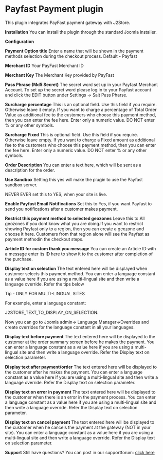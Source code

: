 # Payfast Payment plugin

This plugin integrates PayFast payment gateway with J2Store.

**Installation** You can install the plugin through the standard Joomla installer.

**Configuration**

**Payment Option title** Enter a name that will be shown in the payment methods selection during the checkout process. Default - Payfast

**Merchant ID** Your PayFast Merchant ID

**Merchant Key** The Merchant Key provided by PayFast

**Pass Phrase \(Md5 Secret\)** The secret word set up in your Payfast Merchant Account. To set up the secret word please log in to your Payfast account and click the EDIT button under Settings → Salt Pass Pharse.

**Surcharge percentage** This is an optional field. Use this field if you require. Otherwise leave it empty. If you want to charge a percentage of Total Order Value as additional fee to the customers who choose this payment method, then you can enter the fee here. Enter only a numeric value. DO NOT enter % or any other symbols.

**Surcharge Fixed** This is optional field. Use this field if you require. Otherwise leave empty. If you want to charge a Fixed amount as additional fee to the customers who choose this payment method, then you can enter the fee here. Enter only a numeric value. DO NOT enter % or any other symbols.

**Order Description** You can enter a text here, which will be sent as a description for the order.

**Use Sandbox** Setting this yes will make the plugin to use the Payfast sandbox server.

NEVER EVER set this to YES, when your site is live.

**Enable Payfast Email Notifications** Set this to Yes, if you want Payfast to send you notifications after a customer makes payment.

**Restrict this payment method to selected geozones** Leave this to All geozones if you dont know what you are doing.If you want to restrict showing Payfast only to a region, then you can create a geozone and choose it here. Customers from that region alone will see the Payfast as payment methodin the checkout steps.

**Article ID for custom thank you message** You can create an Article ID with a message enter its ID here to show it to the customer after completion of the purchase.

**Display text on selection** The text entered here will be displayed when customer selects this payment method. You can enter a language constant as a value here if you are using a multi-lingual site and then write a language override. Refer the tips below

Tip - ONLY FOR MULTI-LINGUAL SITES

For example, enter a language constant:

J2STORE_TEXT_TO_DISPLAY_ON\_SELECTION.

Now you can go to Joomla admin-&gt; Language Manager-&gt;Overrides and create overrides for the language constant in all your languages.

**Display text before payment** The text entered here will be displayed to the customer at the order summary screen before he makes the payment. You can enter a language constant as a value here if you are using a multi-lingual site and then write a language override. Refer the Display text on selection parameter.

**Display text after payment/order** The text entered here will be displayed to the customer after he makes the payment. You can enter a language constant as a value here if you are using a multi-lingual site and then write a language override. Refer the Display text on selection parameter.

**Display text on error in payment** The text entered here will be displayed to the customer when there is an error in the payment process. You can enter a language constant as a value here if you are using a multi-lingual site and then write a language override. Refer the Display text on selection parameter.

**Display text on cancel payment** The text entered here will be displayed to the customer when he cancels the payment at the gateway \(NOT in your site\). You can enter a language constant as a value here if you are using a multi-lingual site and then write a language override. Refer the Display text on selection parameter.

**Support** Still have questions? You can post in our supportforum: [click here](http://j2store.org/forum/index.html)


